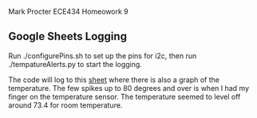 Mark Procter
ECE434
Homeowork 9

## Google Sheets Logging

Run ./configurePins.sh to set up the pins for i2c, then run ./tempatureAlerts.py to start the logging. 

The code will log to this [sheet](https://docs.google.com/spreadsheets/d/1ggW83WNoR0cbjVklPcgcfQbznsnnmuyi9GPFUNQnAJw/edit#gid=0) where there is also a graph of the temperature. The few spikes up to 80 degrees and over is when I had my finger on the temperature sensor. The temperature seemed to level off around 73.4 for room temperature.
